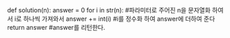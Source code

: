 def solution(n):
answer = 0
for i in str(n): #파라미터로 주어진 n을 문자열화 하여서 i로 하나씩 가져와서
answer += int(i) #i를 정수화 하여 answer에 더하여 준다
return answer #answer를 리턴한다.
